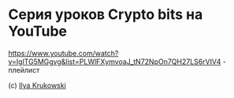 # Серия уроков Crypto bits на YouTube

https://www.youtube.com/watch?v=IglTG5MGgvg&list=PLWlFXymvoaJ_tN72NpOn7QH27LS6rVIV4 - плейлист

(c) [Ilya Krukowski](https://bodrovis.tech)
